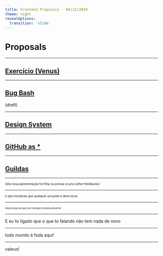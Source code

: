 ```yaml
---
title: Frontend Proposals - 04/12/2019
theme: night
revealOptions:
  transition: 'slide'
---
```


# Proposals

---

## [Exercício (Venus)](./exercicio-venus.html)

---

## [Bug Bash](./bug-bash.html)

(draft)<!-- .element: class="fragment" data-fragment-index="1" -->

---

## [Design System](./design-system.html)

---

## [GitHub as *](./github-as-asterisk.html)

---

## [Guildas](./guildas.html)

---

<small><small>(btw essa apresentação foi feita na pressa só pra colher feedbacks)</small></small>

----

<small><small>e são iniciativas que qualquer um pode e deve tocar</small></small>

----

<small><small><small>mesmo pq vai que me mandam embora amanhã</small></small></small>

----

E eu to ligado que o que to falando não tem nada de novo

---

todo mundo é foda aqui!

---

valeus!
